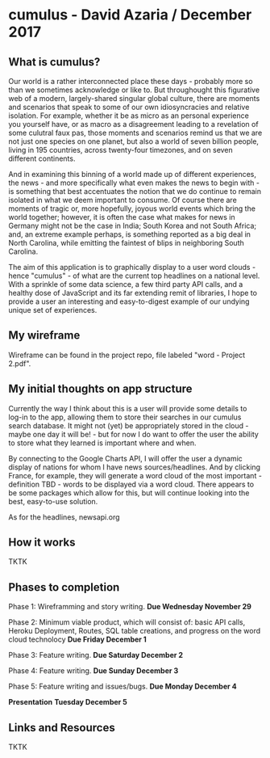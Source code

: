 # cumulus - David Azaria / December 2017

## What is cumulus?

Our world is a rather interconnected place these days - probably more so than we sometimes acknowledge or like to. But throughought this figurative web of a modern, largely-shared singular global culture, there are moments and scenarios that speak to some of our own idiosyncracies and relative isolation. For example, whether it be as micro as an personal experience you yourself have, or as macro as a disagreement leading to a revelation of some culutral faux pas, those moments and scenarios remind us that we are not just one species on one planet, but also a world of seven billion people, living in 195 countries, across twenty-four timezones, and on seven different continents. 

And in examining this binning of a world made up of different experiences, the news - and more specifically what even makes the news to begin with - is something that best accentuates the notion that we do continue to remain isolated in what we deem important to consume. Of course there are moments of tragic or, more hopefully, joyous world events which bring the world together; however, it is often the case what makes for news in Germany might not be the case in India; South Korea and not South Africa; and, an extreme example perhaps, is something reported as a big deal in North Carolina, while emitting the faintest of blips in neighboring South Carolina.  

The aim of this application is to graphically display to a user word clouds - hence "cumulus" - of what are the current top headlines on a national level. With a sprinkle of some data science, a few third party API calls, and a healthy dose of JavaScript and its far extending remit of libraries, I hope to provide a user an interesting and easy-to-digest example of our undying unique set of experiences. 

## My wireframe

Wireframe can be found in the project repo, file labeled "word - Project 2.pdf".

## My initial thoughts on app structure

Currently the way I think about this is a user will provide some details to log-in to the app, allowing them to store their searches in our cumulus search database. It might not (yet) be appropriately stored in the cloud - maybe one day it will be! - but for now I do want to offer the user the ability to store what they learned is important where and when.  

By connecting to the Google Charts API, I will offer the user a dynamic display of nations for whom I have news sources/headlines. And by clicking France, for example, they will generate a word cloud of the most important - definition TBD - words to be displayed via a word cloud. There appears to be some packages which allow for this, but will continue looking into the best, easy-to-use solution.

As for the headlines, newsapi.org 

## How it works

TKTK

## Phases to completion

Phase 1: Wireframming and story writing. **Due Wednesday November 29**

Phase 2: Minimum viable product, which will consist of: basic API calls, Heroku Deployment, Routes, SQL table creations, and progress on the word cloud technolocy **Due Friday December 1**

Phase 3: Feature writing. **Due Saturday December 2**

Phase 4: Feature writing. **Due Sunday December 3** 

Phase 5: Feature writing and issues/bugs. **Due Monday December 4**

**Presentation** **Tuesday December 5**

## Links and Resources

TKTK
